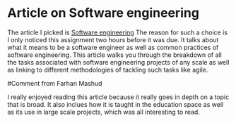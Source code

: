 # Article on Software engineering

The article I picked is [Software engineering](https://en.wikipedia.org/wiki/Software_engineering#:~:text=Software%20engineering%20is%20the%20systematic,test%2C%20and%20evaluate%20computer%20software.)
The reason for such a choice is I only noticed this assignment two hours before it was due.
It talks about what it means to be a software engineer 
as well as common practices of software engineering.
This article walks you through the breakdown of all the tasks associated with
software engineering projects of any scale as well as linking to different methodologies of
tackling such tasks like agile.


#Comment from Farhan Mashud

I really enjoyed reading this article because it really goes in depth on a topic that is broad. It also inclues how it is taught in the education space as well as its use in large scale projects, which was all interesting to read.
